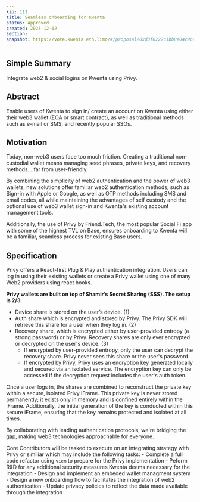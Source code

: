 ```yaml
---
kip: 111
title: Seamless onboarding for Kwenta
status: Approved
created: 2023-12-12
section:
snapshot: https://vote.kwenta.eth.limo/#/proposal/0xd3f6227c1bb8e04c96a26d25a4209b636767f6c8a4340a70b356a8fe92dd90b6
---
```


## Simple Summary
Integrate web2 & social logins on Kwenta using Privy.

## Abstract
Enable users of Kwenta to sign in/ create an account on Kwenta using either their web3 wallet (EOA or smart contract), as well as traditional methods such as e-mail or SMS, and recently popular SSOs.

## Motivation
Today, non-web3 users face too much friction. Creating a traditional non-custodial wallet means managing seed phrases, private keys, and recovery methods....far from user-friendly.

By combining the simplicity of web2 authentication and the power of web3 wallets, new solutions offer familiar web2 authentication methods, such as Sign-in with Apple or Google, as well as OTP methods including SMS and email codes, all while maintaining the advantages of self custody and the optional use of web3 wallet sign-in and Kwenta's existing account management tools.

Additionally, the use of Privy by Friend.Tech, the most popular Social Fi app with some of the highest TVL on Base, ensures onboarding to Kwenta will be a familiar, seamless process for existing Base users.

## Specification

Privy offers a React-first Plug & Play authentication integration. Users can log in using their existing wallets or create a Privy wallet using one of many Web2 providers using react hooks.

**Privy wallets are built on top of Shamir’s Secret Sharing (SSS). The setup is 2/3.**
- Device share is stored on the user’s device. (1)
- Auth share which is encrypted and stored by Privy. The Privy SDK will retrieve this share for a user when they log in. (2)
- Recovery share, which is encrypted either by user-provided entropy (a strong password) or by Privy. Recovery shares are only ever encrypted or decrypted on the user's device. (3)
  - If encrypted by user-provided entropy, only the user can decrypt the recovery share. Privy never sees this share or the user's password.
  - If encrypted by Privy, Privy uses an encryption key generated locally and secured via an isolated service. The encryption key can only be accessed if the decryption request includes the user's auth token.

Once a user logs in, the shares are combined to reconstruct the private key within a secure, isolated Privy iFrame. This private key is never stored permanently; it exists only in memory and is confined entirely within the iFrame. Additionally, the initial generation of the key is conducted within this secure iFrame, ensuring that the key remains protected and isolated at all times.

By collaborating with leading authentication protocols, we're bridging the gap, making web3 technologies approachable for everyone.

Core Contributors will be tasked to execute on an integrating strategy with Privy or similiar which may include the following tasks: 
    - Complete a full code refactor using `viem` to prepare for the Privy implementation
    - Peform R&D for any additional security measures Kwenta deems necessary for the integration
    - Design and implement an embeded wallet managment system
    - Design a new onboarding flow to facilitates the integration of web2 authentication
    - Update privacy policies to reflect the data made available through the integration
